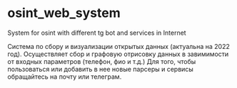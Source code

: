 # osint_web_system
System for osint with different tg bot and services in Internet

Система по сбору и визуализации открытых данных (актуальна на 2022 год).
Осуществляет сбор и графовую отрисовку данных в завимимости от входных параметров (телефон, фио и т.д.)
Для того, чтобы пользоваться или добавить в нее новые парсеры и сервисы обращайтесь на почту или телеграм.
